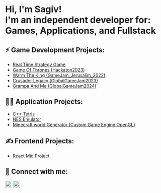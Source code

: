 <h1>Hi, I'm Sagiv! <br/>I'm an independent developer for:<br/> Games, Applications, and Fullstack </h1>

<b><h2>⚡ Game Development Projects:</h2></b>
  - [Real Time Strategy Game](https://github.com/Sagiv440/Unity_Strategy)
  - [Game Of Thrones (Hackaton2023)](https://github.com/Sagiv440/Hackaton2023)
  - [Warm The King (GameJam_Jerusalim_2022)](https://github.com/Sagiv440/GameJam_Jerusalim_2022)
  - [Crusader Legacy (GlobalGameJam2023)](https://github.com/Sagiv440/GlobalGameJam2023)
  - [Grampa And Me (GlobalGameJam2024)](https://github.com/TechArtGeorgi/GGJ-2024-Haifa)
 
<b><h2>👨‍💻 Application Projects:</h2></b>
  - [C++ Tetris](https://github.com/Sagiv440/Tetris)
  - [NES Emulator](https://github.com/Sagiv440/NES_emulator)
  - [Minecraft world Generator (Custom Game Engine OpenGL)](https://github.com/Sagiv440/Minecraft-World-Generator)
 
<b><h2>✍ Frontend Projects:</h2></b>
  - [React Mid Project](https://github.com/Sagiv440/ReactMidProject)

<h2> 🤳 Connect with me:</h2>

[<img align="left" alt="SagivReuben | LinkedIn" width="22px" src="https://cdn.jsdelivr.net/npm/simple-icons@3.13.0/icons/facebook.svg" />][facebook]
[<img align="left" alt="SagivReuben | LinkedIn" width="22px" src="https://cdn.jsdelivr.net/npm/simple-icons@v3/icons/linkedin.svg" />][linkedin]

[facebook]: https://www.facebook.com/sagiv.reuben/
[linkedin]: https://www.linkedin.com/in/sagiv-reuben-1264341b9/

<!--
**joshmadakor1/joshmadakor1** is a ✨ _special_ ✨ repository because its `README.md` (this file) appears on your GitHub profile.

Here are some ideas to get you started:

- 🔭 I’m currently working on ...
- 🌱 I’m currently learning ...
- 👯 I’m looking to collaborate on ...
- 🤔 I’m looking for help with ...
- 💬 Ask me about ...
- 📫 How to reach me: ...
- 😄 Pronouns: ...
- ⚡ Fun fact: ...
-->
